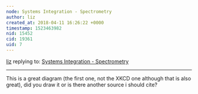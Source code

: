 ```yaml
---
node: Systems Integration - Spectrometry
author: liz
created_at: 2018-04-11 16:26:22 +0000
timestamp: 1523463982
nid: 15452
cid: 19361
uid: 7
---
```




[liz](../profile/liz) replying to: [Systems Integration - Spectrometry](../notes/31gane/01-02-2018/integration)

----
This is a great diagram (the first one, not the XKCD one although that is also great), did you draw it or is there another source i should cite?